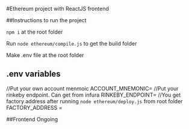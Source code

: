 #Ethereum project with ReactJS frontend

##Instructions to run the project

`npm i` at the root folder

Run `node ethereum/compile.js` to get the build folder

Make .env file at the root folder
## .env variables  

//Put your own account menmoic
ACCOUNT_MNEMONIC=
//Put your rinkeby endpoint. Can get from infura
RINKEBY_ENDPOINT=
//You get factory address after running `node ethereum/deploy.js` from root folder
FACTORY_ADDRESS = 

##Frontend Ongoing